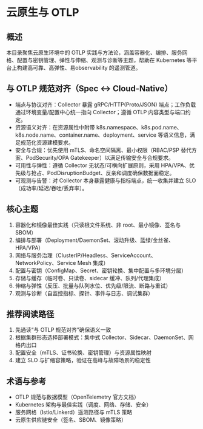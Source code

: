 # 云原生与 OTLP

## 概述

本目录聚焦云原生环境中的 OTLP 实践与方法论，涵盖容器化、编排、服务网格、配置与密钥管理、弹性与伸缩、观测与诊断等主题，帮助在 Kubernetes 等平台上构建高可靠、高弹性、易observability 的遥测管道。

## 与 OTLP 规范对齐（Spec ↔ Cloud-Native）

- 端点与协议对齐：Collector 暴露 gRPC/HTTP(Proto/JSON) 端点；工作负载通过环境变量/配置中心统一指向 Collector；遵循 OTLP 内容类型与端口约定。
- 资源语义对齐：在资源属性中附带 k8s.namespace、k8s.pod.name、k8s.node.name、container.name、deployment、service 等语义信息，满足规范化资源建模要求。
- 安全与合规：优先使用 mTLS、命名空间隔离、最小权限（RBAC/PSP 替代方案、PodSecurity/OPA Gatekeeper）以满足传输安全与合规要求。
- 可用性与弹性：遵循 Collector 无状态/可横向扩展原则，采用 HPA/VPA、优先级与抢占、PodDisruptionBudget、反亲和调度确保数据面稳定。
- 可观测与告警：对 Collector 本身暴露健康与指标端点，统一收集并建立 SLO（成功率/延迟/吞吐/丢弃率）。

## 核心主题

1. 容器化和镜像最佳实践（只读根文件系统、非 root、最小镜像、签名与 SBOM）
2. 编排与部署（Deployment/DaemonSet、滚动升级、蓝绿/金丝雀、HPA/VPA）
3. 网络与服务治理（ClusterIP/Headless、ServiceAccount、NetworkPolicy、Service Mesh 集成）
4. 配置与密钥（ConfigMap、Secret、密钥轮换、集中配置与多环境分层）
5. 存储与缓存（临时卷、只读卷、sidecar 缓冲、队列/代理集成）
6. 伸缩与弹性（反压、批量与队列水位、优先级/限流、断路与重试）
7. 观测与诊断（自监控指标、探针、事件与日志、调试集群）

## 推荐阅读路径

1. 先通读“与 OTLP 规范对齐”确保语义一致
2. 根据集群形态选择部署模式：集中式 Collector、Sidecar、DaemonSet、网格内出口
3. 配置安全（mTLS、证书轮换、密钥管理）与资源属性映射
4. 建立 SLO 与扩缩容策略，验证在高峰与故障场景的稳定性

## 术语与参考

- OTLP 规范与数据模型（OpenTelemetry 官方文档）
- Kubernetes 架构与最佳实践（调度、网络、存储、安全）
- 服务网格（Istio/Linkerd）遥测路径与 mTLS 策略
- 云原生供应链安全（签名、SBOM、镜像策略）
